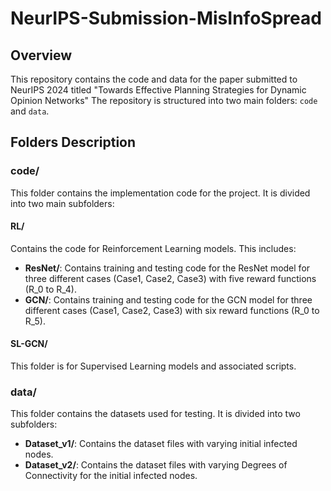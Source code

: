 # NeurIPS-Submission-MisInfoSpread
## Overview

This repository contains the code and data for the paper submitted to NeurIPS 2024 titled "Towards Effective Planning Strategies for Dynamic Opinion Networks" The repository is structured into two main folders: `code` and `data`.


## Folders Description

### code/

This folder contains the implementation code for the project. It is divided into two main subfolders:

#### RL/
Contains the code for Reinforcement Learning models. This includes:

- **ResNet/**: Contains training and testing code for the ResNet model for three different cases (Case1, Case2, Case3) with five reward functions (R_0 to R_4).
- **GCN/**: Contains training and testing code for the GCN model for three different cases (Case1, Case2, Case3) with six reward functions (R_0 to R_5).

#### SL-GCN/
This folder is for Supervised Learning models and associated scripts.

### data/

This folder contains the datasets used for testing. It is divided into two subfolders:

- **Dataset_v1/**: Contains the dataset files with varying initial infected nodes.
- **Dataset_v2/**: Contains the dataset files with varying Degrees of Connectivity for the initial infected nodes.

